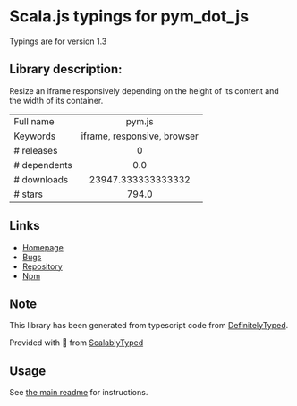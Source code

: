 
# Scala.js typings for pym_dot_js

Typings are for version 1.3

## Library description:
Resize an iframe responsively depending on the height of its content and the width of its container.

|                    |                 |
| ------------------ | :-------------: |
| Full name          | pym.js |
| Keywords           | iframe, responsive, browser |
| # releases         | 0 |
| # dependents       | 0.0 |
| # downloads        | 23947.333333333332 |
| # stars            | 794.0 |

## Links
- [Homepage](https://github.com/nprapps/pym.js#readme)
- [Bugs](https://github.com/nprapps/pym.js/issues)
- [Repository](https://github.com/nprapps/pym.js)
- [Npm](https://www.npmjs.com/package/pym.js)
    


## Note
This library has been generated from typescript code from [DefinitelyTyped](https://definitelytyped.org).

Provided with :purple_heart: from [ScalablyTyped](https://github.com/oyvindberg/ScalablyTyped)

## Usage
See [the main readme](../../readme.md) for instructions.


